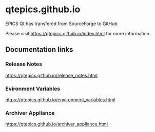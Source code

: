 # qtepics.github.io

EPICS Qt has transfered from SourceForge to GitHub

Please visit https://qtepics.github.io/index.html for more information.

## Documentation links

### Release Notes
https://qtepics.github.io/release_notes.html

### Evironment Variables
https://qtepics.github.io/environment_variables.html

### Archiver Appliance
https://qtepics.github.io/archiver_appliance.html

